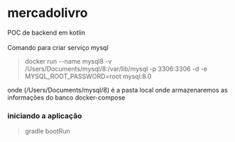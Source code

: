 # mercadolivro
POC de backend em kotlin
<br><br>
Comando para criar serviço mysql
> docker run --name mysql8 -v /Users/Documents/mysql/8:/var/lib/mysql -p 3306:3306 -d -e MYSQL_ROOT_PASSWORD=root mysql:8.0

onde (/Users/Documents/mysql/8) é a pasta local onde armazenaremos as informações do banco
docker-compose
### iniciando a aplicação

> gradle bootRun